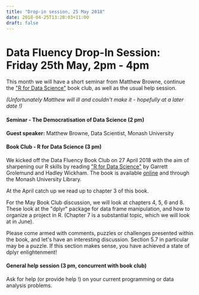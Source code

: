 ```yaml
---
title: "Drop-in session, 25 May 2018"
date: 2018-04-25T13:28:03+11:00
draft: false
---
```


# Data Fluency Drop-In Session: Friday 25th May, 2pm - 4pm

This month we will have a short seminar from Matthew Browne, continue the ["R for Data Science"](http://r4ds.had.co.nz/) book club, as well as the usual help session.

_(Unfortunately Matthew will ill and couldn't make it - hopefully at a later date !)_

#### Seminar - The Democratisation of Data Science (2 pm)
 
**Guest speaker:** Matthew Browne, Data Scientist, Monash University

#### Book Club - R for Data Science (3 pm)

We kicked off the Data Fluency Book Club on 27 April 2018 with the aim of sharpening our R skills by reading 
["R for Data Science"](http://r4ds.had.co.nz/) by Garrett Grolemund and Hadley Wickham. 
The book is available [online](http://r4ds.had.co.nz/) and through the Monash University Library.

At the April catch up we read up to chapter 3 of this book.

For the May Book Club discussion, we will look at chapters 4, 5, 6 and 8. These look at the "dplyr" package for data frame manipulation, and how to organize a project in R. (Chapter 7 is a substantial topic, which we will look at in June).

Please come armed with comments, puzzles or challenges presented within the book, and let's have an interesting discussion. Section 5.7 in particular may be a puzzle. If this section makes sense, you have achieved a state of dplyr enlightenment!

#### General help session (3 pm, concurrent with book club)

Ask for help (or provide help !) on your current programming or data analysis problems.

